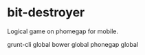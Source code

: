 bit-destroyer
=============

Logical game on phomegap for mobile.

grunt-cli global
bower global
phonegap global